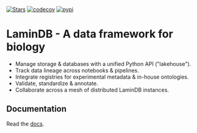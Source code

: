 [![Stars](https://img.shields.io/github/stars/laminlabs/lamindb?logo=GitHub&color=yellow)](https://github.com/laminlabs/lamindb)
[![codecov](https://codecov.io/gh/laminlabs/lamindb/branch/main/graph/badge.svg?token=VKMRJ7OWR3)](https://codecov.io/gh/laminlabs/lamindb)
[![pypi](https://img.shields.io/pypi/v/lamindb?color=blue&label=pypi%20package)](https://pypi.org/project/lamindb)

# LaminDB - A data framework for biology

- Manage storage & databases with a unified Python API ("lakehouse").
- Track data lineage across notebooks & pipelines.
- Integrate registries for experimental metadata & in-house ontologies.
- Validate, standardize & annotate.
- Collaborate across a mesh of distributed LaminDB instances.

## Documentation

Read the [docs](https://lamin.ai/docs).
